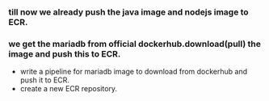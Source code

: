 ### till now we already push the java image and nodejs image to ECR.
### we get the mariadb from official dockerhub.download(pull) the image and push this to ECR.
* write a pipeline for mariadb image to download from dockerhub and push it to ECR.
* create a new ECR repository.
